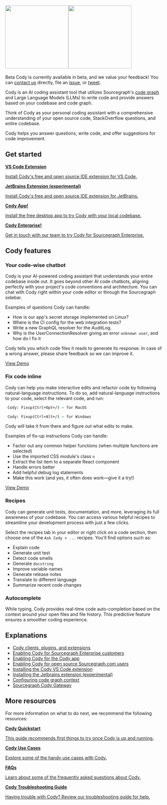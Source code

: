 # <picture title="Cody"><img class="theme-dark-only" src="https://storage.googleapis.com/sourcegraph-assets/cody/20230417/logomark-default-text-white.png" width="200"><img class="theme-light-only" src="https://storage.googleapis.com/sourcegraph-assets/cody/20230417/logomark-default-text-black.png" width="200"><div style="display:none">Cody</div></picture>

<aside class="beta">
<p>
<span class="badge badge-beta">Beta</span>
Cody is currently available in beta, and we value your feedback! You can <a href="https://about.sourcegraph.com/contact">contact us</a> directly, file an  <a href="https://github.com/sourcegraph/sourcegraph">issue</a>, or <a href="https://twitter.com/sourcegraph">tweet</a>.
</p>
</aside>

Cody is an AI coding assistant tool that utilizes Sourcegraph's <a href="https://docs.sourcegraph.com/cody/explanations/code_graph_context"> code graph</a> and Large Language Models (LLMs) to write code and provide answers based on your codebase and code graph.

Think of Cody as your personal coding assistant with a comprehensive understanding of your open source code, StackOverflow questions, and entire codebase.

Cody helps you answer questions, write code, and offer suggestions for code improvement.

## Get started

<div class="getting-started">
  <a class="btn btn-primary text-left" href="https://marketplace.visualstudio.com/items?itemName=sourcegraph.cody-ai"><b>VS Code Extension</b><p>Install Cody's free and open source IDE extension for VS Code.</p></a>
    <a class="btn btn-primary text-left" href="https://plugins.jetbrains.com/plugin/9682-cody-ai-by-sourcegraph"><b>JetBrains Extension (experimental)</b><p>Install Cody's free and open source IDE extension for JetBrains.</p></a>
</div>

<div class="getting-started">
  <a class="btn btn-primary text-left" href="https://sourcegraph.com/get-cody"><b>Cody App!</b><p>Install the free desktop app to try Cody with your local codebase.</p></a>
  <a class="btn btn-primary text-left" href="https://about.sourcegraph.com/cody/pricing"><b>Cody Enterprise!</b><p>Get in touch with our team to try Cody for Sourcegraph Enterprise.</p></a>
</div>

## Cody features

<!-- NOTE: These should stay roughly in sync with client/cody/README.md, although these need to be not specific to VS Code. -->

### Your code-wise chatbot

Cody is your AI-powered coding assistant that understands your entire codebase inside out. It goes beyond other AI code chatbots, aligning perfectly with your project's code conventions and architecture. You can chat with Cody right within your code editor or through the Sourcegraph sidebar.

Examples of questions Cody can handle:

- How is our app's secret storage implemented on Linux?
- Where is the CI config for the web integration tests?
- Write a new GraphQL resolver for the AuditLog.
- Why is the UserConnectionResolver giving an error `unknown user`, and how do I fix it

Cody tells you which code files it reads to generate its response. In case of a wrong answer, please share feedback so we can improve it.

<div class="getting-started">
  <a class="btn text-center" href="https://twitter.com/beyang/status/1647744307045228544">View Demo</a>
</div>

### Fix code inline

Cody can help you make interactive edits and refactor code by following natural-language instructions. To do so, add natural-language instructions to your code, select the relevant code, and run:

```bash
 Cody: Fixup(Ctrl+Opt+/) — for MacOS

 Cody: Fixup(Ctrl+Alt+/) — for Windows
```

Cody will take it from there and figure out what edits to make.

Examples of fix-up instructions Cody can handle:

- Factor out any common helper functions (when multiple functions are selected)
- Use the imported CSS module's class `n`
- Extract the list item to a separate React component
- Handle errors better
- Add helpful debug log statements
- Make this work (and yes, it often does work—give it a try!)

<div class="getting-started">
  <a class="btn text-center" href="https://twitter.com/sqs/status/1647673013343780864">View Demo</a>
</div>

### Recipes

Cody can generate unit tests, documentation, and more, leveraging its full awareness of your codebase. You can access various helpful recipes to streamline your development process with just a few clicks.

Select the recipes tab in your editor or right click on a code section, then choose one of the `Ask Cody > ...` recipes. You'll find options such as:

- Explain code
- Generate unit test
- Detect code smells
- Generate `docstring`
- Improve variable names
- Generate release notes
- Translate to different language
- Summarize recent code changes

### Autocomplete

While typing, Cody provides real-time code auto-completion based on the context around your open files and file history. This predictive feature ensures a smoother coding experience.

## Explanations

- [Cody clients, plugins, and extensions](explanations/cody_clients.md)
- [Enabling Cody for Sourcegraph Enterprise customers](explanations/enabling_cody_enterprise.md)
- [Enabling Cody for the Cody app](../app/index.md)
- [Enabling Cody for open source Sourcegraph.com users](explanations/enabling_cody.md)
- [Installing the Cody VS Code extension](explanations/installing_vs_code.md)
- [Installing the Jetbrains extension (experimental)](explanations/installing_jetbrains.md)
- [Configuring code graph context](explanations/code_graph_context.md)
- [Sourcegraph Cody Gateway](explanations/cody_gateway.md)

## More resources

For more information on what to do next, we recommend the following resources:

<div class="getting-started">
  <a class="btn text-left" href="quickstart"><b>Cody Quickstart</b><p>This guide recommends first things to try once Cody is up and running.</p></a>
</div>
<div class="getting-started">
  <a class="btn text-left" href="explanations/use_cases"><b>Cody Use Cases</b><p>Explore some of the handy use cases with Cody.</p></a>
</div>
<div class="getting-started">
  <a class="btn text-left" href="faq"><b>FAQs</b><p>Learn about some of the frequently asked questions about Cody.</p></a>
</div>
<div class="getting-started">
  <a class="btn text-left" href="troubleshooting"><b>Cody Troubleshooting Guide</b><p>Having trouble with Cody? Review our troubleshooting guide for help.</p></a>
</div>
